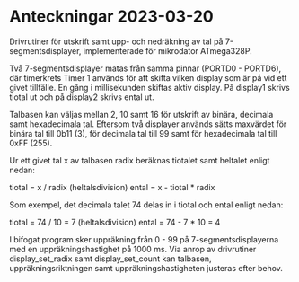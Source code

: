 # Anteckningar 2023-03-20
Drivrutiner för utskrift samt upp- och nedräkning av tal på 7-segmentsdisplayer, implementerade för mikrodator ATmega328P. 

Två 7-segmentsdisplayer matas från samma pinnar (PORTD0 - PORTD6), där timerkrets Timer 1 används för att
skifta vilken display som är på vid ett givet tillfälle. En gång i millisekunden skiftas aktiv display.
På display1 skrivs tiotal ut och på display2 skrivs ental ut. 

Talbasen kan väljas mellan 2, 10 samt 16 för utskrift av binära, decimala samt hexadecimala tal.
Eftersom två displayer används sätts maxvärdet för binära tal till 0b11 (3), för decimala tal till 99
samt för hexadecimala tal till 0xFF (255).

Ur ett givet tal x av talbasen radix beräknas tiotalet samt heltalet enligt nedan:

tiotal = x / radix (heltalsdivision)
ental = x - tiotal * radix

Som exempel, det decimala talet 74 delas in i tiotal och ental enligt nedan:

tiotal = 74 / 10 = 7 (heltalsdivision)
ental = 74 - 7 * 10 = 4

I bifogat program sker uppräkning från 0 - 99 på 7-segmentsdisplayerna med en uppräkningshastighet på 1000 ms.
Via anrop av drivrutiner display_set_radix samt display_set_count kan talbasen, uppräkningsriktningen samt uppräkningshastigheten justeras efter behov.